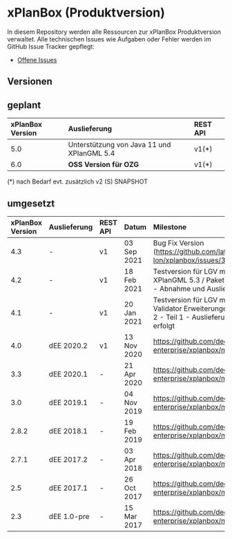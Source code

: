 # xPlanBox (Produktversion)
In diesem Repository werden alle Ressourcen zur xPlanBox Produktversion verwaltet. Alle technischen Issues wie Aufgaben oder Fehler werden im GitHub Issue Tracker gepflegt:

* [Offene Issues](https://github.com/lat-lon/xplanbox/issues?issue%20is%3Aopen)

## Versionen

## geplant

|xPlanBox Version |Auslieferung                   |REST API | 
|:--------------- |:----------------------------- |:------- |
| 5.0             | Unterstützung von Java 11 und XPlanGML 5.4 | v1(*) |
| 6.0             | **OSS Version für OZG**       | v1(*)   |

(*) nach Bedarf evt. zusätzlich v2
(S) SNAPSHOT
 
## umgesetzt

|xPlanBox Version |Auslieferung   | REST API  | Datum       |  Milestone
|:--------------- |:------------- | :-------- |:----------- |:---------------
| 4.3             | -             | v1        | 03 Sep 2021 | Bug Fix Version (https://github.com/lat-lon/xplanbox/issues/355) 
| 4.2             | -             | v1        | 18 Feb 2021 | Testversion für LGV mit XPlanGML 5.3 / Paket 2 - Teil 2 - Abnahme und Auslieferung
| 4.1             | -             | v1        | 20 Jan 2021 | Testversion für LGV mit Validator Erweiterungen / Paket 2 - Teil 1 - Auslieferung nicht erfolgt
| 4.0             | dEE 2020.2    | v1        | 13 Nov 2020 | https://github.com/deegree-enterprise/xplanbox/milestone/7
| 3.3             | dEE 2020.1    | -         | 21 Apr 2020 | https://github.com/deegree-enterprise/xplanbox/milestone/6
| 3.0             | dEE 2019.1    | -         | 04 Nov 2019 | https://github.com/deegree-enterprise/xplanbox/milestone/5 
| 2.8.2           | dEE 2018.1    | -         | 19 Feb 2019 | https://github.com/deegree-enterprise/xplanbox/milestone/4
| 2.7.1           | dEE 2017.2    | -         | 03 Apr 2018 | https://github.com/deegree-enterprise/xplanbox/milestone/3
| 2.5             | dEE 2017.1    | -         | 26 Oct 2017 | https://github.com/deegree-enterprise/xplanbox/milestone/2
| 2.3             | dEE 1.0-pre   | -         | 15 Mar 2017 | https://github.com/deegree-enterprise/xplanbox/milestone/1

